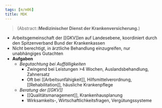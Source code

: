 ```yaml
---
tags: [m/m06]
title: MDK
---
```

> (Abstract::**Medizinischer Dienst der Krankenversicherung.**)
- Arbeitsgemeinschaft der [[GKV]]en auf Landesebene, koordiniert durch den Spitzenverband Bund der Krankenkassen
- Nicht berechtigt, in ärztliche Behandlung einzugreifen, nur unabhängiges Gutachten
- **Aufgaben**
	- *Begutachtung bei Auffälligkeiten*
		- Zwingend bei Leistungen >4 Wochen, Auslandsbehandlung, Zahnersatz
		- Oft bei [[Arbeitsunfähigkeit]], Hilfsmittelverordnung, [[Rehabilitation]], häusliche Krankenpflege
	- *Beratung der [[GKV]]*
		- [[Qualitätsmanagement]], Krankenhausplanung
		- Wirksamkeits-, Wirtschaftlichkeitsfragen, Vergütungssysteme